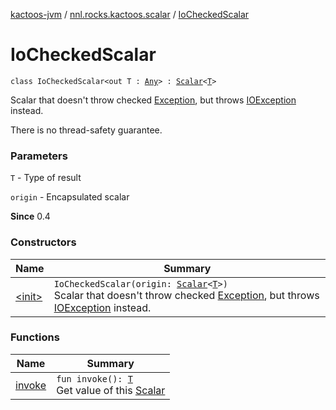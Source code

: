 [kactoos-jvm](../../index.md) / [nnl.rocks.kactoos.scalar](../index.md) / [IoCheckedScalar](./index.md)

# IoCheckedScalar

`class IoCheckedScalar<out T : `[`Any`](https://kotlinlang.org/api/latest/jvm/stdlib/kotlin/-any/index.html)`> : `[`Scalar`](../../nnl.rocks.kactoos/-scalar/index.md)`<`[`T`](index.md#T)`>`

Scalar that doesn't throw checked [Exception](https://kotlinlang.org/api/latest/jvm/stdlib/kotlin/-exception/index.html), but throws
[IOException](http://docs.oracle.com/javase/8/docs/api/java/io/IOException.html) instead.

There is no thread-safety guarantee.

### Parameters

`T` - Type of result

`origin` - Encapsulated scalar

**Since**
0.4

### Constructors

| Name | Summary |
|---|---|
| [&lt;init&gt;](-init-.md) | `IoCheckedScalar(origin: `[`Scalar`](../../nnl.rocks.kactoos/-scalar/index.md)`<`[`T`](index.md#T)`>)`<br>Scalar that doesn't throw checked [Exception](https://kotlinlang.org/api/latest/jvm/stdlib/kotlin/-exception/index.html), but throws [IOException](http://docs.oracle.com/javase/8/docs/api/java/io/IOException.html) instead. |

### Functions

| Name | Summary |
|---|---|
| [invoke](invoke.md) | `fun invoke(): `[`T`](index.md#T)<br>Get value of this [Scalar](../../nnl.rocks.kactoos/-scalar/index.md) |

